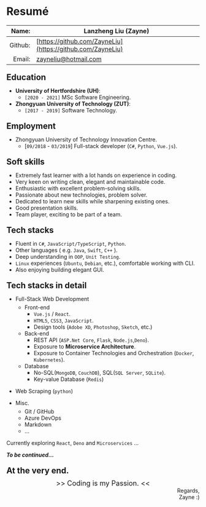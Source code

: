 # Resumé <!-- omit in toc -->

|   Name: | Lanzheng Liu (Zayne)                                       |
| ------: | ---------------------------------------------------------- |
| Github: | [https://github.com/ZayneLiu](https://github.com/ZayneLiu) |
|  Email: | zayneliu@hotmail.com                                       |

## Education

- **University of Hertfordshire (UH)**:
  - `[2020 - 2021]` MSc Software Engineering.
- **Zhongyuan University of Technology (ZUT)**:
  - `[2017 - 2019]` Software Technology.

## Employment

- Zhongyuan University of Technology Innovation Centre.
  - [`09/2018` - `03/2019`] Full-stack developer (`C#`, `Python`, `Vue.js`).

## Soft skills

- Extremely fast learner with a lot hands on experience in coding.
- Very keen on writing clean, elegant and maintainable code.
- Enthusiastic with excellent problem-solving skills.
- Passionate about new technologies, problem solver.
- Dedicated to learn new skills while sharpening existing ones.
- Good presentation skills.
- Team player, exciting to be part of a team.

## Tech stacks

- Fluent in `C#`, `JavaScript/TypeScript`, `Python`.
- Other languages ( e.g. `Java`, `Swift`, `C++` ).
- Deep understanding in `OOP`, `Unit Testing`.
- `Linux` experiences (`Ubuntu`, `Debian`, etc.), comfortable working with CLI.
- Also enjoying building elegant GUI.

## Tech stacks in detail

- Full-Stack Web Development

  - Front-end
    - `Vue.js` / `React`.
    - `HTML5`, `CSS3`, `JavaScript`.
    - Design tools (`Adobe XD`, `Photoshop`, `Sketch`, etc.)
  - Back-end
    - REST API (`ASP.Net Core`, `Flask`, `Node.js`,`Deno`).
    - Exposure to **Microservice Architecture**.
    - Exposure to Container Technologies and Orchestration (`Docker`, `Kubernetes`).
      <!-- - Exposure to `GraphQL`, `Deno`. -->
  - Database
    - No-SQL(`MongoDB`, `CouchDB`), SQL(`SQL Server`, `SQLite`).
    - Key-value Database (`Redis`)

- Web Scraping (`python`)

- Misc.
  - Git / GitHub
  - Azure DevOps
  - Markdown
  - ...

Currently exploring `React`, `Deno` and `Microservices` ...

**_To be continued..._**

## At the very end.

<div style="text-align:center; font-size:large;" >
>> Coding is my Passion. <<
</div>

<div style="text-align: end;" >
Regards,<br/>
Zayne :)
</div>

<style>
  body{
    padding-top: 20px !important;
    padding-bottom: 20px !important;
  }
  ul li p{
    margin-bottom:5px !important;
  }
  h2{
    margin-top:20px !important;
    margin-bottom:10px !important;
  }
</style>
